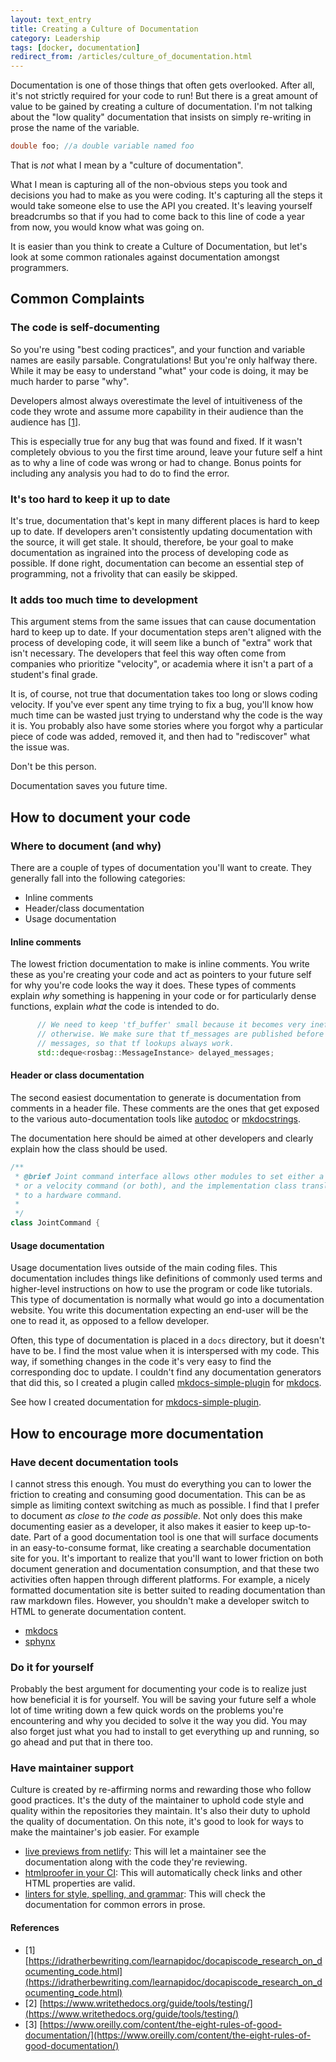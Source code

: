 ```yaml
---
layout: text_entry
title: Creating a Culture of Documentation
category: Leadership
tags: [docker, documentation]
redirect_from: /articles/culture_of_documentation.html
---
```

Documentation is one of those things that often gets overlooked.  After all, it's not strictly required for your code to run!  But there is a great amount of value to be gained by creating a culture of documentation.  I'm not talking about the "low quality" documentation that insists on simply re-writing in prose the name of the variable.

```c++
double foo; //a double variable named foo
```

That is _not_ what I mean by a "culture of documentation".  

What I mean is capturing all of the non-obvious steps you took and decisions you had to make as you were coding.  It's capturing all the steps it would take someone else to use the API you created. It's leaving yourself breadcrumbs so that if you had to come back to this line of code a year from now, you would know what was going on.

It is easier than you think to create a Culture of Documentation, but let's look at some common rationales against documentation amongst programmers.

## Common Complaints

### The code is self-documenting

So you're using "best coding practices", and your function and variable names are easily parsable.  Congratulations!  But you're only halfway there.  While it may be easy to understand "what" your code is doing, it may be much harder to parse "why".

Developers almost always overestimate the level of intuitiveness of the code they wrote and assume more capability in their audience than the audience has [[1](https://idratherbewriting.com/learnapidoc/docapiscode_research_on_documenting_code.html)].

This is especially true for any bug that was found and fixed.  If it wasn't completely obvious to you the first time around, leave your future self a hint as to why a line of code was wrong or had to change.  Bonus points for including any analysis you had to do to find the error.

### It's too hard to keep it up to date

It's true, documentation that's kept in many different places is hard to keep up to date.  If developers aren't consistently updating documentation with the source, it will get stale.  It should, therefore, be your goal to make documentation as ingrained into the process of developing code as possible.  If done right, documentation can become an essential step of programming, not a frivolity that can easily be skipped.  

### It adds too much time to development

This argument stems from the same issues that can cause documentation hard to keep up to date.  If your documentation steps aren't aligned with the process of developing code, it will seem like a bunch of "extra" work that isn't necessary.  The developers that feel this way often come from companies who prioritize "velocity", or academia where it isn't a part of a student's final grade.

It is, of course, not true that documentation takes too long or slows coding velocity.  If you've ever spent any time trying to fix a bug, you'll know how much time can be wasted just trying to understand why the code is the way it is.  You probably also have some stories where you forgot why a particular piece of code was added, removed it, and then had to "rediscover" what the issue was.

Don't be this person.

Documentation saves you future time.

## How to document your code

### Where to document (and why)

There are a couple of types of documentation you'll want to create.  They generally fall into the following categories:

* Inline comments
* Header/class documentation
* Usage documentation

#### Inline comments

The lowest friction documentation to make is inline comments.  You write these as you're creating your code and act as pointers to your future self for why you're code looks the way it does.  These types of comments explain _why_ something is happening in your code or for particularly dense functions, explain _what_ the code is intended to do.

```c++
      // We need to keep 'tf_buffer' small because it becomes very inefficient
      // otherwise. We make sure that tf_messages are published before any data
      // messages, so that tf lookups always work.
      std::deque<rosbag::MessageInstance> delayed_messages;
```

#### Header or class documentation

The second easiest documentation to generate is documentation from comments in a header file.  These comments are the ones that get exposed to the various auto-documentation tools like [autodoc](https://www.sphinx-doc.org/en/master/usage/extensions/autodoc.html#module-sphinx.ext.autodoc) or [mkdocstrings](https://pawamoy.github.io/mkdocstrings/).  

The documentation here should be aimed at other developers and clearly explain how the class should be used.  

```c++
/**
 * @brief Joint command interface allows other modules to set either a position
 * or a velocity command (or both), and the implementation class translates this
 * to a hardware command.
 *
 */
class JointCommand {

```

#### Usage documentation

Usage documentation lives outside of the main coding files.  This documentation includes things like definitions of commonly used terms and higher-level instructions on how to use the program or code like tutorials.  This type of documentation is normally what would go into a documentation website.  You write this documentation expecting an end-user will be the one to read it, as opposed to a fellow developer.

Often, this type of documentation is placed in a `docs` directory, but it doesn't have to be.  I find the most value when it is interspersed with my code.  This way, if something changes in the code it's very easy to find the corresponding doc to update.  I couldn't find any documentation generators that did this, so I created a plugin called [mkdocs-simple-plugin](https://athackst.github.io/mkdocs-simple-plugin) for [mkdocs](https://www.mkdocs.org/).

See how I created documentation for [mkdocs-simple-plugin](https://github.com/athackst/mkdocs-simple-plugin/tree/master/mkdocs_simple_plugin).

## How to encourage more documentation

### Have decent documentation tools

I cannot stress this enough.  You must do everything you can to lower the friction to creating and consuming good documentation.  This can be as simple as limiting context switching as much as possible.  I find that I prefer to document _as close to the code as possible_.  Not only does this make documenting easier as a developer, it also makes it easier to keep up-to-date.  Part of a good documentation tool is one that will surface documents in an easy-to-consume format, like creating a searchable documentation site for you.  It's important to realize that you'll want to lower friction on both document generation and documentation consumption, and that these two activities often happen through different platforms.  For example, a nicely formatted documentation site is better suited to reading documentation than raw markdown files.  However, you shouldn't make a developer switch to HTML to generate documentation content.

* [mkdocs](https://www.mkdocs.org/)
* [sphynx](https://www.sphinx-doc.org/en/master/index.html)

### Do it for yourself

Probably the best argument for documenting your code is to realize just how beneficial it is for yourself.  You will be saving your future self a whole lot of time writing down a few quick words on the problems you're encountering and why you decided to solve it the way you did.  You may also forget just what you had to install to get everything up and running, so go ahead and put that in there too.  

### Have maintainer support

Culture is created by re-affirming norms and rewarding those who follow good practices.  It's the duty of the maintainer to uphold code style and quality within the repositories they maintain.  It's also their duty to uphold the quality of documentation.  On this note, it's good to look for ways to make the maintainer's job easier.  For example

* [live previews from netlify](https://www.netlify.com/blog/2016/07/20/introducing-deploy-previews-in-netlify/): This will let a maintainer see the documentation along with the code they're reviewing.
* [htmlproofer in your CI](https://github.com/marketplace/actions/htmlproofer): This will automatically check links and other HTML properties are valid.
* [linters for style, spelling, and grammar](https://github.com/errata-ai/vale): This will check the documentation for common errors in prose.

#### References

* [1] [https://idratherbewriting.com/learnapidoc/docapiscode_research_on_documenting_code.html](https://idratherbewriting.com/learnapidoc/docapiscode_research_on_documenting_code.html)
* [2] [https://www.writethedocs.org/guide/tools/testing/](https://www.writethedocs.org/guide/tools/testing/)
* [3] [https://www.oreilly.com/content/the-eight-rules-of-good-documentation/](https://www.oreilly.com/content/the-eight-rules-of-good-documentation/)
